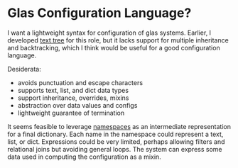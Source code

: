 # Glas Configuration Language?

I want a lightweight syntax for configuration of glas systems. Earlier, I developed [text tree](TextTree.md) for this role, but it lacks support for multiple inheritance and backtracking, which I think would be useful for a good configuration language.

Desiderata:

* avoids punctuation and escape characters
* supports text, list, and dict data types
* support inheritance, overrides, mixins
* abstraction over data values and configs
* lightweight guarantee of termination

It seems feasible to leverage [namespaces](GlasNamespaces.md) as an intermediate representation for a final dictionary. Each name in the namespace could represent a text, list, or dict. Expressions could be very limited, perhaps allowing filters and relational joins but avoiding general loops. The system can express some data used in computing the configuration as a mixin.


